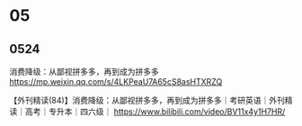
# 05

## 0524

消费降级：从鄙视拼多多，再到成为拼多多 https://mp.weixin.qq.com/s/4LKPeaU7A65cS8asHTXRZQ

【外刊精读(84)】消费降级：从鄙视拼多多，再到成为拼多多｜考研英语｜外刊精读｜高考｜专升本｜四六级｜ https://www.bilibili.com/video/BV11x4y1H7HR/
